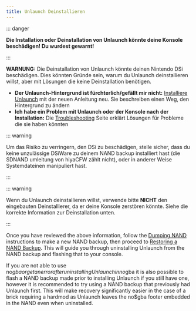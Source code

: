 ```yaml
---
title: Unlaunch Deinstallieren
---
```


::: danger

**Die Installation oder Deinstallation von Unlaunch könnte deine Konsole beschädigen! Du wurdest gewarnt!**

:::

**WARNUNG:** Die Deinstallation von Unlaunch könnte deinen Nintendo DSi beschädigen. Dies könnten Gründe sein, warum du Unlaunch deinstallieren willst, aber mit Lösungen die keine Deinstallation benötigen.

- **Der Unlaunch-Hintergrund ist fürchterlich/gefällt mir nicht:** [Installiere Unlaunch](installing-unlaunch.html) mit der neuen Anleitung neu. Sie beschreiben einen Weg, den Hintergrund zu ändern
- **Ich habe ein Problem mit Unlaunch oder der Konsole nach der Installation:** Die [Troubleshooting](troubleshooting.html#unlaunch) Seite erklärt Lösungen für Probleme die sie haben könnten

::: warning

Um das Risiko zu verringern, den DSi zu beschädigen, stelle sicher, dass du keine unzulässige DSiWare zu deinem NAND backup installiert hast (die SDNAND umleitung von hiyaCFW zählt nicht), oder in anderer Weise Systemdateinen manipuliert hast.

:::

::: warning

Wenn du Unlaunch deinstallieren willst, verwende bitte **NICHT** den eingebauten Deinstallierer, da er deine Konsole zerstören könnte. Siehe die korrekte Information zur Deinstallation unten.

:::

Once you have reviewed the above information, follow the [Dumping NAND](dumping-nand.html) instructions to make a new NAND backup, then proceed to [Restoring a NAND Backup](restoring-nand.html). This will guide you through uninstalling Unlaunch from the NAND backup and flashing that to your console.

If you are not able to use no$gba or get an error after uninstalling Unlaunch in no$gba it is also possible to flash a NAND backup made prior to installing Unlaunch if you still have one, however it is recommended to try using a NAND backup that previously had Unlaunch first. This will make recovery significantly easier in the case of a brick requiring a hardmod as Unlaunch leaves the no$gba footer embedded in the NAND even when uninstalled.

